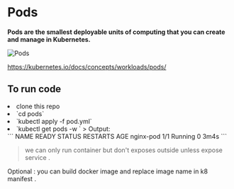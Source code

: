 # Pods

<b> Pods are the smallest deployable units of computing that you can create and manage in Kubernetes. </b>

<img src="https://cdn.coderise.io/m/2018/01/22044232/kubernetes-pods.png" alt="Pods">

https://kubernetes.io/docs/concepts/workloads/pods/

## To run code 
<li> clone this repo 
<li> `cd pods`
<li> `kubectl apply -f pod.yml`
<li> `kubectl get pods -w `
> Output: <br>
```
NAME        READY   STATUS    RESTARTS   AGE
nginx-pod   1/1     Running   0          3m4s
```


> we can only run container but don't exposes outside unless expose service .

Optional : 
you can build docker image and replace image name in k8 manifest .
